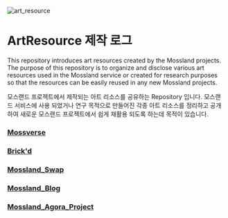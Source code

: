 ![art_resource](https://user-images.githubusercontent.com/109493423/196595079-02bcfc2e-af50-42f2-899c-9571d6e0215a.png)

# ArtResource 제작 로그

This repository introduces art resources created by the Mossland projects. The purpose of this repository is to organize and disclose various art resources used in the Mossland service or created for research purposes so that the resources can be easily reused in any new Mossland projects.

모스랜드 프로젝트에서 제작되는 아트 리소스를 공유하는 Repository 입니다. 모스랜드 서비스에 사용 되었거나 연구 목적으로 만들어진 각종 아트 리소스를 정리하고 공개하여 새로운 모스랜드 프로젝트에서 쉽게 재활용 되도록 하는데 목적이 있습니다.

### [Mossverse](https://github.com/mossland/art_resource/blob/main/Mossverse/Mossverse.md)
### [Brick'd](https://github.com/mossland/art_resource/blob/main/Brick'd/Brick'd.md)
### [Mossland_Swap](https://github.com/mossland/art_resource/blob/main/Mossland_Swap/Mossland_Swap.md)
### [Mossland_Blog](https://github.com/mossland/art_resource/blob/main/Blog/Medium_Resource.md)
### [Mossland_Agora_Project](https://github.com/mossland/art_resource/blob/main/Mossland_Agora/Mossland_Agora.md)
